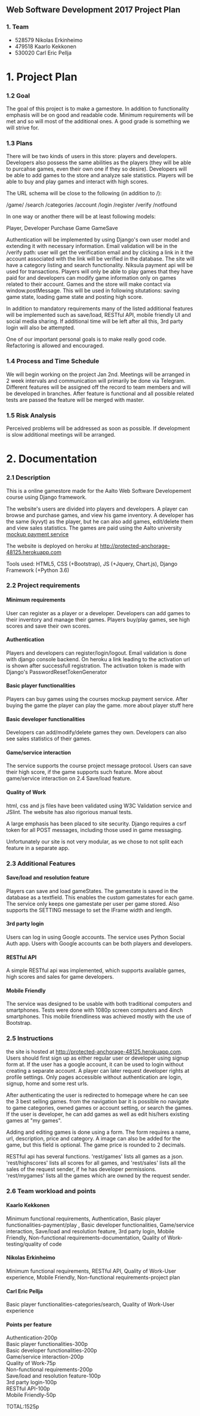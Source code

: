 Web Software Development 2017 Project Plan
-----------------------


### 1. Team

* 528579 Nikolas Erkinheimo
* 479518 Kaarlo Kekkonen
* 530020 Carl Eric Pellja

# 1. Project Plan #

### 1.2 Goal

The goal of this project is to make a gamestore. In addition to functionality emphasis will be on good and readable code. Minimum requirements will be met and so will most of the additional ones. A good grade is something we will strive for.


### 1.3 Plans ###

There will be two kinds of users in this store: players and developers. Developers also possess the same abilities as the players (they will be able to purcahse games, even their own one if they so desire). Developers will be able to add games to the store and analyze sale statistics. Players will be able to buy and play games and interact with high scores.

The URL schema will be close to the following (in addition to /):

/game/<slug>
/search
/categories
/account
/login
/register
/verify
/notfound

In one way or another there will be at least following models:

Player, Developer
Purchase
Game
GameSave

Authentication will be implemented by using Django's own user model and extending it with necessary information. Email validation will be in the /verify path: user will get the verification email and by clicking a link in it the account associated with the link will be verified in the database. The site will have a category listing and search functionality. Niksula payment api will be used for transactions. Players will only be able to play games that they have paid for and developers can modify game information only on games related to their account. Games and the store will make contact via window.postMessage. This will be used in following situtations: saving game state, loading game state and posting high score.

In addition to mandatory requirements many of the listed additional features will be implemented such as save/load, RESTful API, mobile friendly UI and social media sharing. If additional time will be left after all this, 3rd party login will also be attempted.

One of our important personal goals is to make really good code. Refactoring is allowed and encouraged.


### 1.4 Process and Time Schedule

We will begin working on the project Jan 2nd. Meetings will be arranged in 2 week intervals and communication will primarily be done via Telegram. Different features will be assigned off the record to team members and will be developed in branches. After feature is functional and all possible related tests are passed the feature will be merged with master.


### 1.5 Risk Analysis

Perceived problems will be addressed as soon as possible. If development is slow additional meetings will be arranged.

# 2. Documentation #

### 2.1 Description ###
This is a online gamestore made for the Aalto Web Software Developement course using Django framework.

The website's users are divided into players and developers. A player can browse and purchase games, and view his game inventory. A developer has the same (kyvyt) as the player, but he can also add
games, edit/delete them and view sales statistics. The games are paid using the Aalto university [mockup payment service](http://payments.webcourse.niksula.hut.fi/)

The website is deployed on heroku at <http://protected-anchorage-48125.herokuapp.com>

Tools used: HTML5, CSS (+Bootstrap), JS (+Jquery, Chart.js), Django Framework (+Python 3.6)

### 2.2 Project requirements ###

#### Minimum requirements ####

User can register as a player or a developer. Developers can add games to their inventory and manage their games. Players buy/play games, see high scores and save their own scores.

#### Authentication ####

Players and developers can register/login/logout. Email validation is done with django console backend. On heroku a link leading to the activation url is shown after successfull registration. The activation token is made with Django's PasswordResetTokenGenerator

#### Basic player functionalities ####

Players can buy games using the courses mockup payment service. After buying the game the player can play the game.
more about player stuff here

#### Basic developer functionalities ####

Developers can add/modify/delete games they own. Developers can also see sales statistics of their games.

#### Game/service interaction ####

The service supports the course project message protocol. Users can save their high score, if the game supports such feature. More about game/service interaction on 2.4 Save/load feature.

#### Quality of Work ####

html, css and js files have been validated using W3C Validation service and JSlint. The website has also rigorious manual tests.

A large emphasis has been placed to site security. Django requires a csrf token for all POST messages, including those used in game messaging.

Unfortunately our site is not very modular, as we chose to not split each feature in a separate app.

### 2.3 Additional Features ###

#### Save/load and resolution feature ####

Players can save and load gameStates. The gamestate is saved in the database as a textfield. This enables the custom gamestates for each game. The service only keeps one gamestate per user per game stored. Also supports the SETTING message to set the IFrame width and length.

#### 3rd party login ####

Users can log in using Google accounts. The service uses Python Social Auth app. Users with Google accounts can be both players and developers.

#### RESTful API ####

A simple RESTful api was implemented, which supports available games, high scores and sales for game developers.

#### Mobile Friendly ####

The service was designed to be usable with both traditional computers and smartphones. Tests were done with 1080p screen computers and 4inch smartphones. This mobile friendliness was achieved mostly with the use of Bootstrap.

### 2.5 Instructions ###

the site is hosted at http://protected-anchorage-48125.herokuapp.com.
Users should first sign up as either regular user or developer using signup form at. If the user has a google account, it can be used to login without creating a separate account. A player can later request developer rights at profile settings. Only pages accessible without authentication are login, signup, home and some rest urls.

After authenticating the user is redirected to homepage where he can see the 3 best selling games. from the navigation bar it is possible no navigate to game categories, owned games or account setting, or search the games. If the user is developer, he can add games as well as edit his/hers existing games at "my games".

Adding and editing games is done using a form. The form requires a name, url, description, price and category. A image can also be added for the game, but this field is optional. The game price is rounded to 2 decimals.

RESTful api has several functions. 'rest/games' lists all games as a json. 'rest/highscores' lists all scores for all games, and 'rest/sales' lists all the sales of the request sender, if he has developer permissions. 'rest/mygames' lists all the games which are owned by the request sender.

### 2.6 Team workload and points ###

#### Kaarlo Kekkonen ####
Minimum functional requirements, Authentication, Basic player functionalities-payment/play , Basic developer functionalities, Game/service interaction, Save/load and resolution feature, 3rd party login, Mobile Friendly, Non-functional requirements-documentation, Quality of Work-testing/quality of code

#### Nikolas Erkinheimo ####
Minimum functional requirements, RESTful API, Quality of Work-User experience, Mobile Friendly, Non-functional requirements-project plan

#### Carl Eric Pellja ####
Basic player functionalities-categories/search, Quality of Work-User experience

#### Points per feature ####
Authentication-200p  
Basic player functionalities-300p  
Basic developer functionalities-200p  
Game/service interaction-200p  
Quality of Work-75p  
Non-functional requirements-200p  
Save/load and resolution feature-100p  
3rd party login-100p  
RESTful API-100p  
Mobile Friendly-50p  

TOTAL:1525p  
